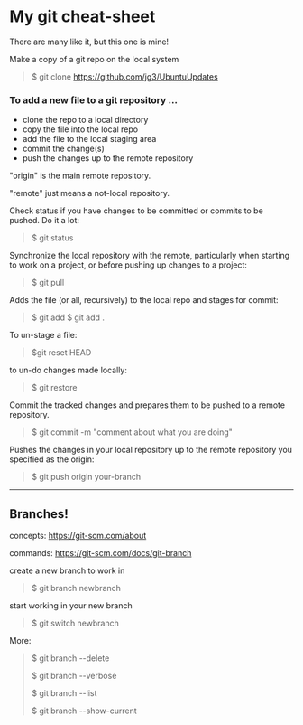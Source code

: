 # My git cheat-sheet
There are many like it, but this one is mine!

Make a copy of a git repo on the local system
> $ git clone https://github.com/jg3/UbuntuUpdates


### To add a new file to a git repository ...
- clone the repo to a local directory
- copy the file into the local repo
- add the file to the local staging area
- commit the change(s)
- push the changes up to the remote repository

"origin" is the main remote repository.

"remote" just means a not-local repository.


Check status if you have changes to be committed or commits to be pushed. Do it a lot:
> $ git status

Synchronize the local repository with the remote, particularly when starting to work on a project, or before pushing up changes to a project:
> $ git pull

Adds the file (or all, recursively) to the local repo and stages for commit:
> $ git add <fiile>
> $ git add .

To un-stage a file:
> $git reset HEAD <file>

to un-do changes made locally:
> $ git restore <file>

Commit the tracked changes and prepares them to be pushed to a remote repository.
> $ git commit -m "comment about what you are doing"

Pushes the changes in your local repository up to the remote repository you specified as the origin:
> $ git push origin your-branch


-----
## Branches!
concepts: https://git-scm.com/about

commands: https://git-scm.com/docs/git-branch

create a new branch to work in
> $ git branch newbranch

start working in your new branch
> $ git switch newbranch

More:
> $ git branch --delete
>
> $ git branch --verbose
>
> $ git branch --list
>
> $ git branch --show-current
